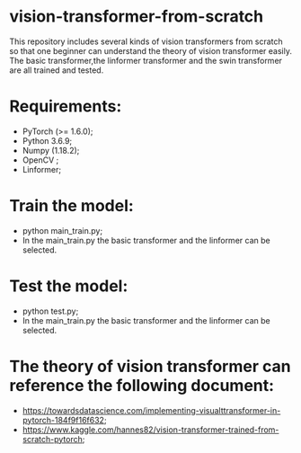 # vision-transformer-from-scratch
This repository includes several kinds of vision transformers from scratch so that  one beginner can understand the theory of vision transformer easily. The basic transformer,the linformer transformer and the swin transformer are all trained and tested.

# Requirements:
- PyTorch (>= 1.6.0);
- Python 3.6.9;
- Numpy (1.18.2);
- OpenCV ;
- Linformer;

# Train the model:
- python main_train.py;
- In the main_train.py the basic transformer and the linformer can be selected.

# Test the model:
- python test.py;
- In the main_train.py the basic transformer and the linformer can be selected.

# The theory of vision transformer can reference the following document:
- https://towardsdatascience.com/implementing-visualttransformer-in-pytorch-184f9f16f632;
- https://www.kaggle.com/hannes82/vision-transformer-trained-from-scratch-pytorch;
